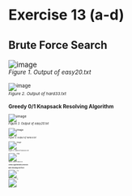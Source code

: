 # Exercise 13 (a-d)

## Brute Force Search

![image](https://github.com/Gemmus/DataStructure-Algorithm/assets/112064697/b0efbb6f-15f2-4c83-85f2-10f3a07fc80a)
<br> 
<small>_Figure 1. Output of easy20.txt_<small>

![image](https://github.com/Gemmus/DataStructure-Algorithm/assets/112064697/474d3859-e4ec-4960-aefa-71cfcf67fcaa)
<br> 
<small>_Figure 2. Output of hard33.txt_<small>

## Greedy 0/1 Knapsack Resolving Algorithm

![image](https://github.com/Gemmus/DataStructure-Algorithm/assets/112064697/c933a27d-59fb-45fe-9880-1340a5062eb0)
<br> 
<small>_Figure 3. Output of easy20.txt_<small>

![image](https://github.com/Gemmus/DataStructure-Algorithm/assets/112064697/97f48f78-cbde-46d3-a7a1-ed633b746244)
<br> 
<small>_Figure 4. Output of hard33.txt_<small>

![image](https://github.com/Gemmus/DataStructure-Algorithm/assets/112064697/e8f800c6-2eb9-4522-847d-9567c7a37ca8)
<br> 
<small>_Figure 5. Output of easy200.txt_<small>

![image](https://github.com/Gemmus/DataStructure-Algorithm/assets/112064697/5a3a894b-10ff-4ed2-ae19-4311560ce3c3)
<br> 
<small>_Figure 6. Output of hard200.txt_<small>

## Greedy Algorithm with a Heuristic


## Multi-threading brute force

![image](https://github.com/Gemmus/DataStructure-Algorithm/assets/112064697/27dc5c02-53f3-4d57-a663-6c4eb7ce02e5)
<br> 
<small>_Figure 11. Output of easy20.txt_<small>

![image](https://github.com/Gemmus/DataStructure-Algorithm/assets/112064697/7fb8ebd6-a521-47b7-ae05-4ee17bbc27bc)
<br> 
<small>_Figure 12. Output of hard33.txt_<small>
